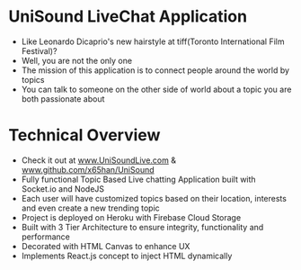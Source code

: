 # UniSound LiveChat Application
- Like Leonardo Dicaprio's new hairstyle at tiff(Toronto International Film Festival)?
- Well, you are not the only one
- The mission of this application is to connect people around the world by topics
- You can talk to someone on the other side of world about a topic you are both passionate about

# Technical Overview
- Check it out at www.UniSoundLive.com & www.github.com/x65han/UniSound
- Fully functional Topic Based Live chatting Application built with Socket.io and NodeJS
- Each user will have customized topics based on their location, interests and even create a new trending topic
- Project is deployed on Heroku with Firebase Cloud Storage
- Built with 3 Tier Architecture to ensure integrity, functionality and performance
- Decorated with HTML Canvas to enhance UX
- Implements React.js concept to inject HTML dynamically
